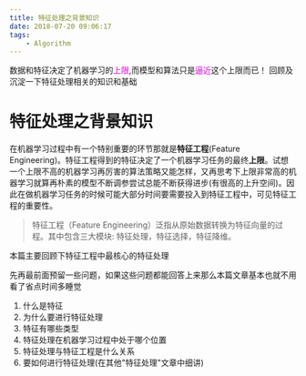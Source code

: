 ```yaml
---
title: 特征处理之背景知识
date: 2018-07-20 09:06:17
tags:
    - Algorithm
---
```


数据和特征决定了机器学习的<font color="#dd00dd">上限</font>,而模型和算法只是<font color="#dd00dd">逼近</font>这个上限而已！
回顾及沉淀一下特征处理相关的知识和基础

<!-- more -->

# 特征处理之背景知识


在机器学习过程中有一个特别重要的环节那就是**特征工程**(Feature Engineering)。特征工程得到的特征决定了一个机器学习任务的最终**上限**。试想一个上限不高的机器学习再厉害的算法策略又能怎样，又再思考下上限非常高的机器学习就算再朴素的模型不断调参尝试总能不断获得进步(有很高的上升空间)。因此在做机器学习任务的时候可能大部分时间要需要投入到特征工程中，可见特征工程的重要性。

> 特征工程（Feature Engineering）泛指从原始数据转换为特征向量的过程。其中包含三大模块: 特征处理，特征选择，特征降维。

本篇主要回顾下特征工程中最核心的特征处理

先再最前面预留一些问题，如果这些问题都能回答上来那么本篇文章基本也就不用看了省点时间多睡觉
1. 什么是特征
2. 为什么要进行特征处理
3. 特征有哪些类型
4. 特征处理在机器学习过程中处于哪个位置
5. 特征处理与特征工程是什么关系
6. 要如何进行特征处理(在其他"特征处理"文章中细讲)

